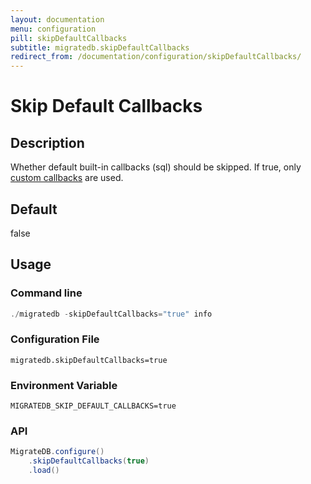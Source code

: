```yaml
---
layout: documentation
menu: configuration
pill: skipDefaultCallbacks
subtitle: migratedb.skipDefaultCallbacks
redirect_from: /documentation/configuration/skipDefaultCallbacks/
---
```


# Skip Default Callbacks

## Description

Whether default built-in callbacks (sql) should be skipped. If true,
only [custom callbacks](/documentation/configuration/parameters/callbacks) are used.

## Default

false

## Usage

### Command line

```powershell
./migratedb -skipDefaultCallbacks="true" info
```

### Configuration File

```properties
migratedb.skipDefaultCallbacks=true
```

### Environment Variable

```properties
MIGRATEDB_SKIP_DEFAULT_CALLBACKS=true
```

### API

```java
MigrateDB.configure()
    .skipDefaultCallbacks(true)
    .load()
```

